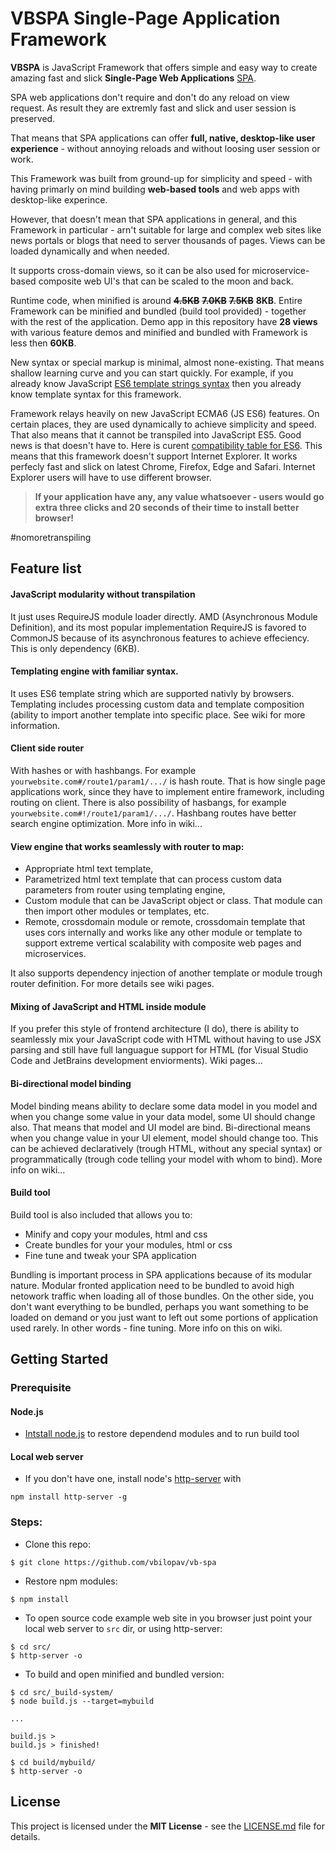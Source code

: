 # VBSPA Single-Page Application Framework

**VBSPA** is JavaScript Framework that offers simple and easy way to create amazing fast and slick **Single-Page Web Applications** [SPA](https://en.wikipedia.org/wiki/Single-page_application).

SPA web applications don't require and don't do any reload on view request. As result they are extremly fast and slick and user session is preserved. 

That means that SPA applications can offer **full, native, desktop-like user experience** - without annoying reloads and without loosing user session or work.

This Framework was built from ground-up for simplicity and speed - with having primarly on mind building **web-based tools** and web apps with desktop-like experince.

However, that doesn't mean that SPA applications in general, and this Framework in particular - arn't suitable for large and complex web sites like news portals or blogs that need to server thousands of pages. Views can be loaded dynamically and when needed. 

It supports cross-domain views, so it can be also used for microservice-based composite web UI's that can be scaled to the moon and back.

Runtime code, when minified is around ~~**4.5KB**~~ ~~**7.0KB**~~ ~~**7.5KB**~~ **8KB**. Entire Framework can be minified and bundled (build tool provided) - together with the rest of the application. Demo app in this repository have **28 views** with various feature demos and minified and bundled with Framework is less then **60KB**.

New syntax or special markup is minimal, almost none-existing. That means shallow learning curve and you can start quickly. For example, if you already know JavaScript [ES6 template strings syntax](https://developer.mozilla.org/en-US/docs/Web/JavaScript/Reference/Template_literals) then you already know template syntax for this framework.

Framework relays heavily on new JavaScript ECMA6 (JS ES6) features. On certain places, they are used dynamically to achieve simplicity and speed. That also means that it cannot be transpiled into JavaScript ES5. Good news is that doesn't have to. Here is curent [compatibility table for ES6](https://kangax.github.io/compat-table/es6/). This means that this framework doesn't support Internet Explorer. It works perfecly fast and slick on latest Chrome, Firefox, Edge and Safari. Internet Explorer users will have to use different browser. 


> **If your application have any, any value whatsoever - users would go extra three clicks and 20 seconds of their time to install better browser!**  

#nomoretranspiling


## Feature list

#### JavaScript modularity without transpilation

It just uses RequireJS module loader directly. AMD (Asynchronous Module Definition), and its most popular implementation RequireJS is favored to CommonJS because of its asynchronous features to achieve effeciency. This is only dependency (6KB).

#### Templating engine with familiar syntax. 

It uses ES6 template string which are supported nativly by browsers. Templating includes processing custom data and template composition (ability to import another template into specific place. See wiki for more information.

#### Client side router 

With hashes or with hashbangs. For example `yourwebsite.com#/route1/param1/.../` is hash route. That is how single page applications work, since they have to implement entire framework, including routing on client. There is also possibility of hasbangs, for example `yourwebsite.com#!/route1/param1/.../`. Hashbang routes have better search engine optimization. More info in wiki...

####  View engine that works seamlessly with router to map:

- Appropriate html text template, 
- Parametrized html text template that can process custom data parameters from router using templating engine,
- Custom module that can be JavaScript object or class. That module can then import other modules or templates, etc.
- Remote, crossdomain module or remote, crossdomain template that uses cors internally and works like any other module or template to support extreme
vertical scalability with composite web pages and microservices.

It also supports dependency injection of another template or module trough router definition. For more details see wiki pages.

#### Mixing of JavaScript and HTML inside module

If you prefer this style of frontend architecture (I do), there is ability to seamlessly mix your JavaScript code with HTML without 
having to use JSX parsing and still have full languague support for HTML (for Visual Studio Code and JetBrains development enviorments).
Wiki pages...

#### Bi-directional model binding

Model binding means ability to declare some data model in you model and when you change some value in your data model, 
some UI should change also. That means that model and UI model are bind. Bi-directional means when you change value in your 
UI element, model should change too. This can be achieved declaratively (trough HTML, without any special syntax) or 
programmatically (trough code telling your model with whom to bind). More info on wiki...

#### Build tool

Build tool is also included that allows you to:

- Minify and copy your modules, html and css
- Create bundles for your your modules, html or css
- Fine tune and tweak your SPA application

Bundling is important process in SPA applications because of its modular nature. 
Modular fronted application need to be bundled to avoid high netowork traffic when loading all of those bundles. On the other side, you don't want everything to be bundled, perhaps you want
something to be loaded on demand or you just want to left out some portions of application used rarely. In other words - fine tuning. More info on this on wiki. 

## Getting Started

### Prerequisite

#### Node.js

- [Intstall node.js](https://nodejs.org/en/download/) to restore dependend modules and to run build tool

#### Local web server

- If you don't have one, install node's [http-server](https://www.npmjs.com/package/http-server) with
```
npm install http-server -g
```

### Steps:

- Clone this repo:

```
$ git clone https://github.com/vbilopav/vb-spa
```

- Restore npm modules:

```
$ npm install
```

- To open source code example web site in you browser just point your local web server to
`src` dir, or using http-server:

```
$ cd src/
$ http-server -o
```

- To build and open minified and bundled version:
```
$ cd src/_build-system/
$ node build.js --target=mybuild

...

build.js >
build.js > finished!

$ cd build/mybuild/
$ http-server -o
```

## License

This project is licensed under the **MIT License** - see the [LICENSE.md](LICENSE.md) file for details.
